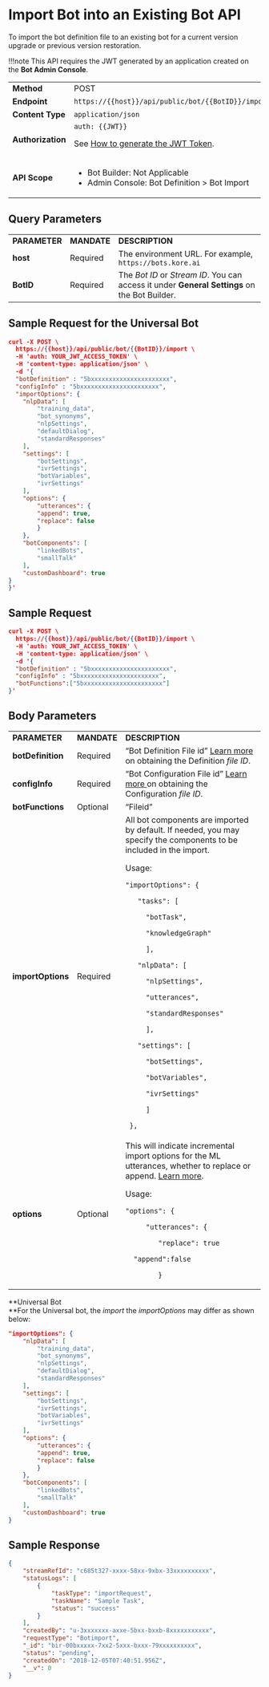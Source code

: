# Import Bot into an Existing Bot API

To import the bot definition file to an existing bot for a current version upgrade or previous version restoration.

!!!note
    This API requires the JWT generated by an application created on the **Bot Admin Console**.


<table>
  <tr>
   <td><strong>Method</strong>
   </td>
   <td>POST
   </td>
  </tr>
  <tr>
   <td><strong>Endpoint</strong>
   </td>
   <td><code>https://{{host}}/api/public/bot/{{BotID}}/import</code>
   </td>
  </tr>
  <tr>
   <td><strong>Content Type</strong>
   </td>
   <td><code>application/json</code>
   </td>
  </tr>
  <tr>
   <td><strong>Authorization</strong>
   </td>
   <td><code>auth: {{JWT}}</code>
<p>
See <a href="https://developer.kore.ai/docs/bots/api-guide/apis/#Generating_the_JWT_Token">How to generate the JWT Token</a>.
   </td>
  </tr>
  <tr>
   <td><strong>API Scope</strong>
   </td>
   <td>
<ul>

<li>Bot Builder: Not Applicable

<li>Admin Console: Bot Definition > Bot Import
</li>
</ul>
   </td>
  </tr>
</table>



## Query Parameters


<table>
  <tr>
   <td><strong>PARAMETER</strong>
   </td>
   <td><strong>MANDATE</strong>
   </td>
   <td><strong>DESCRIPTION</strong>
   </td>
  </tr>
  <tr>
   <td><strong>host</strong>
   </td>
   <td>Required
   </td>
   <td>The environment URL. For example, <code>https://bots.kore.ai</code>
   </td>
  </tr>
  <tr>
   <td><strong>BotID</strong>
   </td>
   <td>Required
   </td>
   <td>The <em>Bot ID</em> or <em>Stream ID</em>. You can access it under <strong>General Settings</strong> on the Bot Builder.
   </td>
  </tr>
</table>



## Sample Request for the Universal Bot


```json
curl -X POST \
  https://{{host}}/api/public/bot/{{BotID}}/import \
  -H 'auth: YOUR_JWT_ACCESS_TOKEN' \
  -H 'content-type: application/json' \
  -d '{
  "botDefinition" : "5bxxxxxxxxxxxxxxxxxxxxxx",
  "configInfo" : "5bxxxxxxxxxxxxxxxxxxxxxx",
  "importOptions": {
	"nlpData": [
		"training_data",
		"bot_synonyms",
		"nlpSettings",
		"defaultDialog",
		"standardResponses"
	],
	"settings": [
		"botSettings",
		"ivrSettings",
		"botVariables",
		"ivrSettings"
	],
	"options": {
		"utterances": {
		"append": true,
		"replace": false
		}
	},
	"botComponents": [
		"linkedBots",
		"smallTalk"
	],
	"customDashboard": true
}
}'
```



## Sample Request


```json
curl -X POST \
  https://{{host}}/api/public/bot/{{BotID}}/import \
  -H 'auth: YOUR_JWT_ACCESS_TOKEN' \
  -H 'content-type: application/json' \
  -d '{
  "botDefinition" : "5bxxxxxxxxxxxxxxxxxxxxxx",
  "configInfo" : "5bxxxxxxxxxxxxxxxxxxxxxx",
  "botFunctions":["5bxxxxxxxxxxxxxxxxxxxxxx"]
}'
```



## Body Parameters


<table>
  <tr>
   <td><strong>PARAMETER</strong>
   </td>
   <td><strong>MANDATE</strong>
   </td>
   <td><strong>DESCRIPTION</strong>
   </td>
  </tr>
  <tr>
   <td><strong>botDefinition</strong>
   </td>
   <td>Required
   </td>
   <td>“Bot Definition File id” <a href="https://developer.kore.ai/docs/bots/api-guide/upload-file-api/">Learn more </a>on obtaining the Definition <em>file ID</em>.
   </td>
  </tr>
  <tr>
   <td><strong>configInfo</strong>
   </td>
   <td>Required
   </td>
   <td>“Bot Configuration File id” <a href="https://developer.kore.ai/docs/bots/api-guide/upload-file-api/">Learn more </a>on obtaining the Configuration <em>file ID</em>.
   </td>
  </tr>
  <tr>
   <td><strong>botFunctions</strong>
   </td>
   <td>Optional
   </td>
   <td>“Fileid”
   </td>
  </tr>
  <tr>
   <td><strong>importOptions</strong>
   </td>
   <td>Required
   </td>
   <td>All bot components are imported by default. If needed, you may specify the components to be included in the import.
<p>
Usage:
<p>
<code>"importOptions": {</code>
<p>
<code>   "tasks": [</code>
<p>
<code>     "botTask",</code>
<p>
<code>     "knowledgeGraph"</code>
<p>
<code>     ],</code>
<p>
<code>   "nlpData": [</code>
<p>
<code>     "nlpSettings",</code>
<p>
<code>     "utterances",</code>
<p>
<code>     "standardResponses"</code>
<p>
<code>     ],</code>
<p>
<code>   "settings": [</code>
<p>
<code>     "botSettings",</code>
<p>
<code>     "botVariables",</code>
<p>
<code>     "ivrSettings"</code>
<p>
<code>     ]</code>
<p>
<code> },</code>
   </td>
  </tr>
  <tr>
   <td><strong>options</strong>
   </td>
   <td>Optional
   </td>
   <td>This will indicate incremental import options for the ML utterances, whether to replace or append. <a href="https://developer.kore.ai/docs/bots/bot-settings/bot-management/bot-management-2/#Steps_in_Importing_to_an_Existing_Bot">Learn more</a>.
<p>
Usage:
<p>
<code>"options": {</code>
<p>
<code>     "utterances": {</code>
<p>
<code>        "replace": true</code>
<p>
<code>	"append":false</code>
<p>
<code>        }</code>
   </td>
  </tr>
</table>


**Universal Bot \
**For the Universal bot, the _import_ the _importOptions_ may differ as shown below:


```json
"importOptions": {
	"nlpData": [
		"training_data",
		"bot_synonyms",
		"nlpSettings",
		"defaultDialog",
		"standardResponses"
	],
	"settings": [
		"botSettings",
		"ivrSettings",
		"botVariables",
		"ivrSettings"
	],
	"options": {
		"utterances": {
		"append": true,
		"replace": false
		}
	},
	"botComponents": [
		"linkedBots",
		"smallTalk"
	],
	"customDashboard": true
}
```


 


## Sample Response


```json
{
    "streamRefId": "c685t327-xxxx-58xx-9xbx-33xxxxxxxxxx",
    "statusLogs": [
        {
            "taskType": "importRequest",
            "taskName": "Sample Task",
            "status": "success"
        }
    ],
    "createdBy": "u-3xxxxxxx-axxe-5bxx-bxxb-8xxxxxxxxxxx",
    "requestType": "Botimport",
    "_id": "bir-00bxxxxx-7xx2-5xxx-bxxx-79xxxxxxxxxx",
    "status": "pending",
    "createdOn": "2018-12-05T07:40:51.956Z",
    "__v": 0
}
```